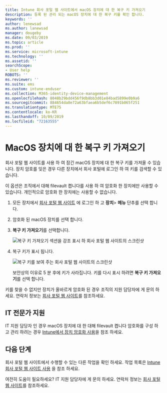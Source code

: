 ```yaml
---
title: Intune 회사 포털 웹 사이트에서 macOS 장치에 대 한 복구 키 가져오기
description: 등록 된 관리 되는 macOS 장치에 대 한 복구 키를 확인 합니다.
keywords: ''
author: lenewsad
ms.author: lanewsad
manager: dougeby
ms.date: 09/03/2019
ms.topic: article
ms.prod: ''
ms.service: microsoft-intune
ms.technology: ''
ms.assetid: ''
searchScope:
- User help
ROBOTS: ''
ms.reviewer: ''
ms.suite: ems
ms.custom: intune-enduser
ms.collection: M365-identity-device-management
ms.openlocfilehash: 8048b29bdd456f9db8bb3d01e84bad5899e0b9a6
ms.sourcegitcommit: 884654da8e72a63bfaea6b5def6c7891b065f251
ms.translationtype: MTE75
ms.contentlocale: ko-KR
ms.lasthandoff: 10/09/2019
ms.locfileid: "72163555"
---
```

# <a name="get-a-recovery-key-for-a-macos-device"></a>MacOS 장치에 대 한 복구 키 가져오기

회사 포털 웹 사이트를 사용 하 여 잠긴 macOS 장치에 대 한 복구 키를 가져올 수 있습니다. 장치 암호를 잊은 경우 다른 장치에서 회사 포털에 로그인 하 여 키를 검색할 수 있습니다.  

이 옵션은 조직에서 대해 filevault 켭니다를 사용 하 여 암호화 한 장치에만 사용할 수 있습니다. 개인적으로 암호화 한 장치에는 사용할 수 없습니다.

1. 모든 장치에서 [회사 포털 웹 사이트](https://portal.manage.microsoft.com) 에 로그인 하 고 **장치**> **메뉴** 단추를 선택 합니다.  
2. 암호화 된 macOS 장치를 선택 합니다.  
3. **복구 키 가져오기**를 선택합니다.  

    ![복구 키 가져오기 섹션을 강조 표시 하 회사 포털 웹 사이트의 스크린샷](./media/1907-recovery2-cpweb-intune.PNG)  

4. 복구 키가 표시 됩니다.

    ![복구 키를 보여 주는 회사 포털 웹 사이트의 스크린샷](./media/1907-recovery-cpweb-intune.PNG)  

    보안상의 이유로 5 분 후에 키가 사라집니다. 키를 다시 표시 하려면 **복구 키 가져오기**를 선택 합니다.

키를 찾을 수 없지만 장치가 올바르게 암호화 된 경우 조직의 지원 담당자에 게 문의 하세요. 연락처 정보는 [회사 포털 웹 사이트](https://go.microsoft.com/fwlink/?linkid=2010980)를 참조하세요.  

## <a name="it-pro-support"></a>IT 전문가 지원

IT 지원 담당자 인 경우 macOS 장치에 대 한 대해 filevault 켭니다 암호화를 구성 하 고 관리 하려는 경우 [Intune에서 장치 암호화 사용](/intune/protect/encrypt-devices)을 참조 하세요.

## <a name="next-steps"></a>다음 단계

회사 포털 웹 사이트에서 수행할 수 있는 다른 작업을 확인 하세요. 작업 목록은 [Intune 회사 포털 웹 사이트 사용](using-the-intune-company-portal-website.md) 을 참조 하세요.  

여전히 도움이 필요하세요? IT 지원 담당자에 게 문의 하세요. 연락처 정보는 [회사 포털 웹 사이트](https://go.microsoft.com/fwlink/?linkid=2010980)를 참조하세요.  
